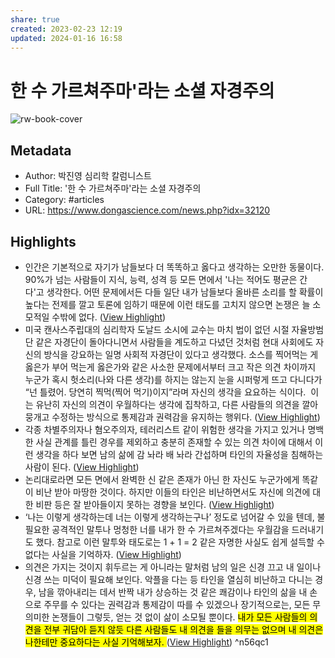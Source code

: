 ```yaml
---
share: true
created: 2023-02-23 12:19
updated: 2024-01-16 16:58
---
```


# 한 수 가르쳐주마'라는 소셜 자경주의

![rw-book-cover](https://image.dongascience.com/Photo/2019/11/15725828137825.png)

## Metadata
- Author: 박진영 심리학 칼럼니스트
- Full Title: '한 수 가르쳐주마'라는 소셜 자경주의
- Category: #articles
- URL: https://www.dongascience.com/news.php?idx=32120

## Highlights
- 인간은 기본적으로 자기가 남들보다 더 똑똑하고 옳다고 생각하는 오만한 동물이다. 90%가 넘는 사람들이 지식, 능력, 성격 등 모든 면에서 '나는 적어도 평균은 간다'고 생각한다. 어떤 문제에서든 다들 일단 내가 남들보다 올바른 소리를 할 확률이 높다는 전제를 깔고 토론에 임하기 때문에 이런 태도를 고치지 않으면 논쟁은 늘 소모적일 수밖에 없다. ([View Highlight](https://read.readwise.io/read/01gsy498pb2spm8wknwvsexvb8))
- 미국 캔사스주립대의 심리학자 도날드 소시에 교수는 마치 법이 없던 시절 자율방범단 같은 자경단이 돌아다니면서 사람들을 계도하고 다녔던 것처럼 현대 사회에도 자신의 방식을 강요하는 일명 사회적 자경단이 있다고 생각했다. 소스를 찍어먹는 게 옳은가 부어 먹는게 옳은가와 같은 사소한 문제에서부터 크고 작은 의견 차이까지 누군가 혹시 헛소리(나와 다른 생각)를 하지는 않는지 눈을 시퍼렇게 뜨고 다니다가 “넌 틀렸어. 당연히 찍먹(찍어 먹기)이지”라며 자신의 생각을 요요하는 식이다.  이는 유난히 자신의 의견이 우월하다는 생각에 집착하고, 다른 사람들의 의견을 깔아뭉개고 수정하는 방식으로 통제감과 권력감을 유지하는 행위다. ([View Highlight](https://read.readwise.io/read/01gsy4anjhw9dcnsdmm0txy89q))
- 각종 차별주의자나 혐오주의자, 테러리스트 같이 위험한 생각을 가지고 있거나 명백한 사실 관계를 틀린 경우를 제외하고 충분히 존재할 수 있는 의견 차이에 대해서 이런 생각을 하다 보면 남의 삶에 감 놔라 배 놔라 간섭하며 타인의 자율성을 침해하는 사람이 된다. ([View Highlight](https://read.readwise.io/read/01gsy4d7gg5xwyma82bbs3jpnd))
- 논리대로라면 모든 면에서 완벽한 신 같은 존재가 아닌 한 자신도 누군가에게 똑같이 비난 받아 마땅한 것이다. 하지만 이들의 타인은 비난하면서도 자신에 의견에 대한 비판 등은 잘 받아들이지 못하는 경향을 보인다. ([View Highlight](https://read.readwise.io/read/01gsy4eh7sbbfaqt2nj23ghayb))
- ‘나는 이렇게 생각하는데 너는 이렇게 생각하는구나’ 정도로 넘어갈 수 있을 텐데, 불필요한 공격적인 말투나 멍청한 너를 내가 한 수 가르쳐주겠다는 우월감을 드러내기도 했다. 참고로 이런 말투와 태도로는 1 + 1 = 2 같은 자명한 사실도 쉽게 설득할 수 없다는 사실을 기억하자. ([View Highlight](https://read.readwise.io/read/01gsy4fq997x50esv4ffn4fay2))
- 의견은 가지는 것이지 휘두르는 게 아니라는 말처럼 남의 일은 신경 끄고 내 일이나 신경 쓰는 미덕이 필요해 보인다. 악플을 다는 등 타인을 열심히 비난하고 다니는 경우, 남을 깎아내리는 데서 반짝 내가 상승하는 것 같은 쾌감이나 타인의 삶을 내 손으로 주무를 수 있다는 권력감과 통제감이 따를 수 있겠으나 장기적으로는, 모든 무의미한 논쟁들이 그렇듯, 얻는 것 없이 삶이 소모될 뿐이다. <mark class="hltr-red">내가 모든 사람들의 의견을 전부 귀담아 듣지 않듯 다른 사람들도 내 의견을 들을 의무는 없으며 내 의견은 나한테만 중요하다는 사실 기억해보자. </mark>([View Highlight](https://read.readwise.io/read/01gsy4gkasrkf8kx19n68pqyhp)) ^n56qc1
